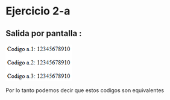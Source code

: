 # Ejercicio 2-a

## Salida por pantalla :
  ![alt text](ej2-A.png)

  Por lo tanto podemos decir que estos codigos son equivalentes
